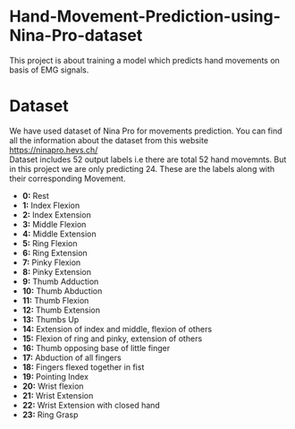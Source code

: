 # Hand-Movement-Prediction-using-Nina-Pro-dataset
This project is about training a model which predicts hand movements on basis of EMG signals.

# Dataset
We have used dataset of Nina Pro for movements prediction. You can find all the information about the dataset from this website
<https://ninapro.hevs.ch/> <br>
Dataset includes 52 output labels i.e there are total 52 hand movemnts. But in this project we are only predicting 24.
These are the labels along with their corresponding Movement.<br>
- **0:** Rest
- **1:** Index Flexion
- **2:** Index Extension
- **3:** Middle Flexion
- **4:** Middle Extension
- **5:** Ring Flexion
- **6:** Ring Extension
- **7:** Pinky Flexion
- **8:** Pinky Extension
- **9:** Thumb Adduction
- **10:** Thumb Abduction
- **11:** Thumb Flexion
- **12:** Thumb Extension
- **13:** Thumbs Up
- **14:** Extension of index and middle, flexion of others
- **15:** Flexion of ring and pinky, extension of others
- **16:** Thumb opposing base of little finger
- **17:** Abduction of all fingers
- **18:** Fingers flexed together in fist
- **19:** Pointing Index
- **20:** Wrist flexion
- **21:** Wrist Extension
- **22:** Wrist Extension with closed hand
- **23:** Ring Grasp
